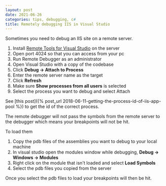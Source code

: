 ```yaml
---
layout: post
date: 2021-06-26
categories: tips, debugging, c#
title: Remotely debugging IIS in Visual Studio
---
```


Sometimes you need to debug an IIS site on a remote server.

1. Install [Remote Tools for Visual Studio](https://visualstudio.microsoft.com/downloads/#remote-tools-for-visual-studio-2019) on the server
2. Open port 4024 so that you can access from your pc
3. Run Remote Debugger as an administrator
4. Open Visual Studio with a copy of the codebase
5. Click **Debug -> Attach to Process**
6. Enter the remote server name as the target
7. Click **Refresh**
8. Make sure **Show processes from all users** is selected
9. Select the process you want to debug and select Attach

See [this post]({% post_url 2018-06-11-getting-the-process-id-of-iis-app-pool %}) to get the id of the correct process.

The remote debugger will not pass the symbols from the remote server to the debugger which means your breakpoints will not be hit.

To load them

1. Copy the pdb files of the assemblies you want to debug to your local machine
2. In visual studio open the modules window while debugging, **Debug -> Windows -> Modules**
3. Right click on the module that isn't loaded and select **Load Symbols**
4. Select the pdb files you copied from the server

Once you select the pdb files to load your breakpoints will then be hit.
